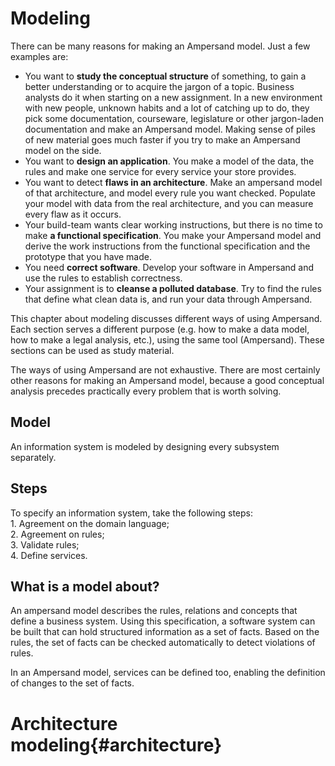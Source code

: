 # Modeling

There can be many reasons for making an Ampersand model. Just a few examples are:

* You want to **study the conceptual structure** of something, to gain a better understanding or to acquire the jargon of a topic. Business analysts do it when starting on a new assignment. In a new environment with new people, unknown habits and a lot of catching up to do, they pick some documentation, courseware, legislature or other jargon-laden documentation and make an Ampersand model. Making sense of piles of new material goes much faster if you try to make an Ampersand model on the side.
* You want to **design an application**. You make a model of the data, the rules and make one service for every service your store provides.
* You want to detect **flaws in an architecture**. Make an ampersand model of that architecture, and model every rule you want checked. Populate your model with data from the real architecture, and you can measure every flaw as it occurs.
* Your build-team wants clear working instructions, but there is no time to make **a functional specification**. You make your Ampersand model and derive the work instructions from the functional specification and the prototype that you have made.
* You need **correct software**. Develop your software in Ampersand and use the rules to establish correctness.
* Your assignment is to **cleanse a polluted database**. Try to find the rules that define what clean data is, and run your data through Ampersand.

This chapter about modeling discusses different ways of using Ampersand. Each section serves a different purpose (e.g. how to make a data model, how to make a legal analysis, etc.), using the same tool (Ampersand). These sections can be used as study material.

The ways of using Ampersand are not exhaustive. There are most certainly other reasons for making an Ampersand model, because a good conceptual analysis precedes practically every problem that is worth solving.

## Model

An information system is modeled by designing every subsystem separately.

## Steps

To specify an information system, take the following steps:\
1\. Agreement on the domain language;\
2\. Agreement on rules;\
3\. Validate rules;\
4\. Define services.

## What is a model about?

An ampersand model describes the rules, relations and concepts that define a business system. Using this specification, a software system can be built that can hold structured information as a set of facts. Based on the rules, the set of facts can be checked automatically to detect violations of rules.

In an Ampersand model, services can be defined too, enabling the definition of changes to the set of facts.

# Architecture modeling{#architecture}

